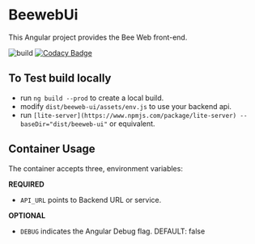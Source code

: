 # BeewebUi

This Angular project provides the Bee Web front-end.

![build](https://github.com/BeeRaspberry/beeweb-ui/workflows/build/badge.svg)
[![Codacy Badge](https://app.codacy.com/project/badge/Grade/b3884cc782444a8daf8d99eef8bd27a4)](https://www.codacy.com/gh/BeeRaspberry/beeweb-ui?utm_source=github.com&amp;utm_medium=referral&amp;utm_content=BeeRaspberry/beeweb-ui&amp;utm_campaign=Badge_Grade)

## To Test build locally
*   run `ng build --prod` to create a local build.
*   modify `dist/beeweb-ui/assets/env.js` to use your backend api.
*   run `[lite-server](https://www.npmjs.com/package/lite-server) --baseDir="dist/beeweb-ui"` or equivalent.

## Container Usage

The container accepts three, environment variables:

**REQUIRED**
*   `API_URL` points to Backend URL or service.

**OPTIONAL**
*   `DEBUG` indicates the Angular Debug flag. DEFAULT: false
